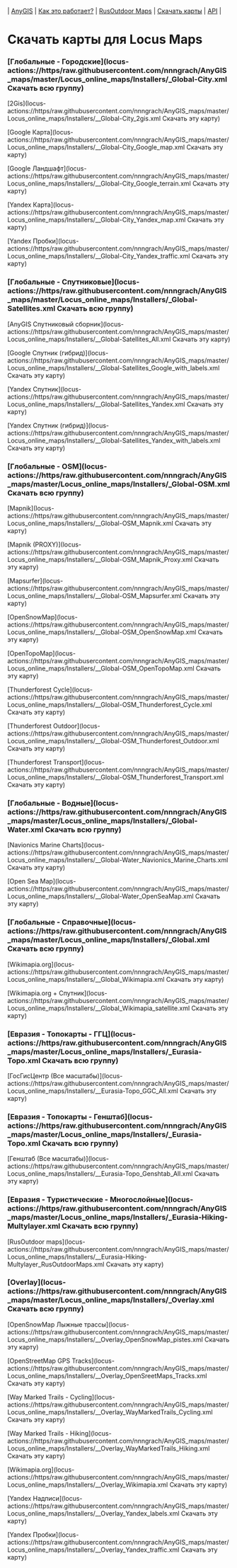 | [AnyGIS][01] | [Как это работает?][02] | [RusOutdoor Maps][03] | [Скачать карты][04] | [API][05] |


[01]: https://nnngrach.github.io/AnyGIS_maps/index
[02]: https://nnngrach.github.io/AnyGIS_maps/Web/Html/Description_ru
[03]: https://nnngrach.github.io/AnyGIS_maps/Web/Html/RusOutdoor_ru
[04]: https://nnngrach.github.io/AnyGIS_maps/Web/Html/DownloadPage_ru
[05]: https://nnngrach.github.io/AnyGIS_maps/Web/Html/Api_ru
# Скачать карты для Locus Maps


### [Глобальные - Городские](locus-actions://https/raw.githubusercontent.com/nnngrach/AnyGIS_maps/master/Locus_online_maps/Installers/_Global-City.xml Скачать всю группу)
[2Gis](locus-actions://https/raw.githubusercontent.com/nnngrach/AnyGIS_maps/master/Locus_online_maps/Installers/__Global-City_2gis.xml Скачать эту карту)

[Google Карта](locus-actions://https/raw.githubusercontent.com/nnngrach/AnyGIS_maps/master/Locus_online_maps/Installers/__Global-City_Google_map.xml Скачать эту карту)

[Google Ландшафт](locus-actions://https/raw.githubusercontent.com/nnngrach/AnyGIS_maps/master/Locus_online_maps/Installers/__Global-City_Google_terrain.xml Скачать эту карту)

[Yandex Карта](locus-actions://https/raw.githubusercontent.com/nnngrach/AnyGIS_maps/master/Locus_online_maps/Installers/__Global-City_Yandex_map.xml Скачать эту карту)

[Yandex Пробки](locus-actions://https/raw.githubusercontent.com/nnngrach/AnyGIS_maps/master/Locus_online_maps/Installers/__Global-City_Yandex_traffic.xml Скачать эту карту)



### [Глобальные - Спутниковые](locus-actions://https/raw.githubusercontent.com/nnngrach/AnyGIS_maps/master/Locus_online_maps/Installers/_Global-Satellites.xml Скачать всю группу)
[AnyGIS Спутниковый сборник](locus-actions://https/raw.githubusercontent.com/nnngrach/AnyGIS_maps/master/Locus_online_maps/Installers/__Global-Satellites_All.xml Скачать эту карту)

[Google Спутник (гибрид)](locus-actions://https/raw.githubusercontent.com/nnngrach/AnyGIS_maps/master/Locus_online_maps/Installers/__Global-Satellites_Google_with_labels.xml Скачать эту карту)

[Yandex Спутник](locus-actions://https/raw.githubusercontent.com/nnngrach/AnyGIS_maps/master/Locus_online_maps/Installers/__Global-Satellites_Yandex.xml Скачать эту карту)

[Yandex Спутник (гибрид)](locus-actions://https/raw.githubusercontent.com/nnngrach/AnyGIS_maps/master/Locus_online_maps/Installers/__Global-Satellites_Yandex_with_labels.xml Скачать эту карту)



### [Глобальные - OSM](locus-actions://https/raw.githubusercontent.com/nnngrach/AnyGIS_maps/master/Locus_online_maps/Installers/_Global-OSM.xml Скачать всю группу)
[Mapnik](locus-actions://https/raw.githubusercontent.com/nnngrach/AnyGIS_maps/master/Locus_online_maps/Installers/__Global-OSM_Mapnik.xml Скачать эту карту)

[Mapnik (PROXY)](locus-actions://https/raw.githubusercontent.com/nnngrach/AnyGIS_maps/master/Locus_online_maps/Installers/__Global-OSM_Mapnik_Proxy.xml Скачать эту карту)

[Mapsurfer](locus-actions://https/raw.githubusercontent.com/nnngrach/AnyGIS_maps/master/Locus_online_maps/Installers/__Global-OSM_Mapsurfer.xml Скачать эту карту)

[OpenSnowMap](locus-actions://https/raw.githubusercontent.com/nnngrach/AnyGIS_maps/master/Locus_online_maps/Installers/__Global-OSM_OpenSnowMap.xml Скачать эту карту)

[OpenTopoMap](locus-actions://https/raw.githubusercontent.com/nnngrach/AnyGIS_maps/master/Locus_online_maps/Installers/__Global-OSM_OpenTopoMap.xml Скачать эту карту)

[Thunderforest Cycle](locus-actions://https/raw.githubusercontent.com/nnngrach/AnyGIS_maps/master/Locus_online_maps/Installers/__Global-OSM_Thunderforest_Cycle.xml Скачать эту карту)

[Thunderforest Outdoor](locus-actions://https/raw.githubusercontent.com/nnngrach/AnyGIS_maps/master/Locus_online_maps/Installers/__Global-OSM_Thunderforest_Outdoor.xml Скачать эту карту)

[Thunderforest Transport](locus-actions://https/raw.githubusercontent.com/nnngrach/AnyGIS_maps/master/Locus_online_maps/Installers/__Global-OSM_Thunderforest_Transport.xml Скачать эту карту)



### [Глобальные - Водные](locus-actions://https/raw.githubusercontent.com/nnngrach/AnyGIS_maps/master/Locus_online_maps/Installers/_Global-Water.xml Скачать всю группу)
[Navionics Marine Charts](locus-actions://https/raw.githubusercontent.com/nnngrach/AnyGIS_maps/master/Locus_online_maps/Installers/__Global-Water_Navionics_Marine_Charts.xml Скачать эту карту)

[Open Sea Map](locus-actions://https/raw.githubusercontent.com/nnngrach/AnyGIS_maps/master/Locus_online_maps/Installers/__Global-Water_OpenSeaMap.xml Скачать эту карту)



### [Глобальные - Справочные](locus-actions://https/raw.githubusercontent.com/nnngrach/AnyGIS_maps/master/Locus_online_maps/Installers/_Global.xml Скачать всю группу)
[Wikimapia.org](locus-actions://https/raw.githubusercontent.com/nnngrach/AnyGIS_maps/master/Locus_online_maps/Installers/__Global_Wikimapia.xml Скачать эту карту)

[Wikimapia.org + Спутник](locus-actions://https/raw.githubusercontent.com/nnngrach/AnyGIS_maps/master/Locus_online_maps/Installers/__Global_Wikimapia_satellite.xml Скачать эту карту)



### [Евразия - Топокарты - ГГЦ](locus-actions://https/raw.githubusercontent.com/nnngrach/AnyGIS_maps/master/Locus_online_maps/Installers/_Eurasia-Topo.xml Скачать всю группу)
[ГосГисЦентр (Все масштабы)](locus-actions://https/raw.githubusercontent.com/nnngrach/AnyGIS_maps/master/Locus_online_maps/Installers/__Eurasia-Topo_GGC_All.xml Скачать эту карту)



### [Евразия - Топокарты - Генштаб](locus-actions://https/raw.githubusercontent.com/nnngrach/AnyGIS_maps/master/Locus_online_maps/Installers/_Eurasia-Topo.xml Скачать всю группу)
[Генштаб (Все масштабы)](locus-actions://https/raw.githubusercontent.com/nnngrach/AnyGIS_maps/master/Locus_online_maps/Installers/__Eurasia-Topo_Genshtab_All.xml Скачать эту карту)



### [Евразия - Туристические - Многослойные](locus-actions://https/raw.githubusercontent.com/nnngrach/AnyGIS_maps/master/Locus_online_maps/Installers/_Eurasia-Hiking-Multylayer.xml Скачать всю группу)
[RusOutdoor maps](locus-actions://https/raw.githubusercontent.com/nnngrach/AnyGIS_maps/master/Locus_online_maps/Installers/__Eurasia-Hiking-Multylayer_RusOutdoorMaps.xml Скачать эту карту)



### [Overlay](locus-actions://https/raw.githubusercontent.com/nnngrach/AnyGIS_maps/master/Locus_online_maps/Installers/_Overlay.xml Скачать всю группу)
[OpenSnowMap Лыжные трассы](locus-actions://https/raw.githubusercontent.com/nnngrach/AnyGIS_maps/master/Locus_online_maps/Installers/__Overlay_OpenSnowMap_pistes.xml Скачать эту карту)

[OpenStreetMap GPS Tracks](locus-actions://https/raw.githubusercontent.com/nnngrach/AnyGIS_maps/master/Locus_online_maps/Installers/__Overlay_OpenSreetMaps_Tracks.xml Скачать эту карту)

[Way Marked Trails - Cycling](locus-actions://https/raw.githubusercontent.com/nnngrach/AnyGIS_maps/master/Locus_online_maps/Installers/__Overlay_WayMarkedTrails_Cycling.xml Скачать эту карту)

[Way Marked Trails - Hiking](locus-actions://https/raw.githubusercontent.com/nnngrach/AnyGIS_maps/master/Locus_online_maps/Installers/__Overlay_WayMarkedTrails_Hiking.xml Скачать эту карту)

[Wikimapia.org](locus-actions://https/raw.githubusercontent.com/nnngrach/AnyGIS_maps/master/Locus_online_maps/Installers/__Overlay_Wikimapia.xml Скачать эту карту)

[Yandex Надписи](locus-actions://https/raw.githubusercontent.com/nnngrach/AnyGIS_maps/master/Locus_online_maps/Installers/__Overlay_Yandex_labels.xml Скачать эту карту)

[Yandex Пробки](locus-actions://https/raw.githubusercontent.com/nnngrach/AnyGIS_maps/master/Locus_online_maps/Installers/__Overlay_Yandex_traffic.xml Скачать эту карту)

